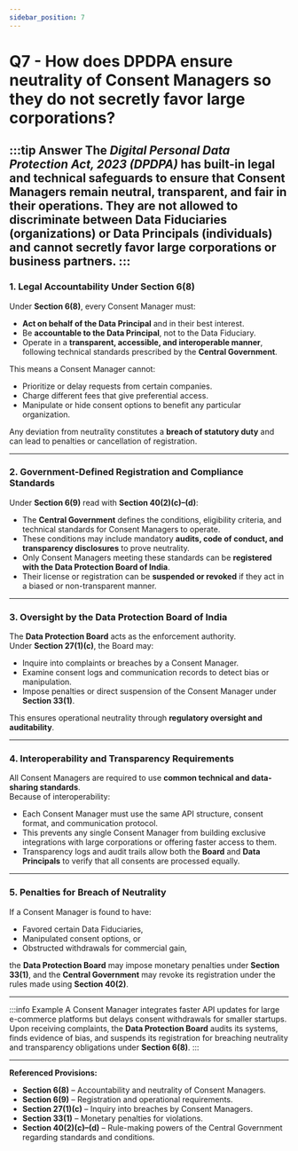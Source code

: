 ```yaml
---
sidebar_position: 7
---
```


# Q7 - How does DPDPA ensure neutrality of Consent Managers so they do not secretly favor large corporations?

:::tip Answer
The *Digital Personal Data Protection Act, 2023 (DPDPA)* has built-in legal and technical safeguards to ensure that **Consent Managers remain neutral, transparent, and fair** in their operations. They are **not allowed to discriminate** between Data Fiduciaries (organizations) or Data Principals (individuals) and cannot secretly favor large corporations or business partners.
:::
---

### **1. Legal Accountability Under Section 6(8)**

Under **Section 6(8)**, every Consent Manager must:
- **Act on behalf of the Data Principal** and in their best interest.  
- Be **accountable to the Data Principal**, not to the Data Fiduciary.  
- Operate in a **transparent, accessible, and interoperable manner**, following technical standards prescribed by the **Central Government**.

This means a Consent Manager cannot:
- Prioritize or delay requests from certain companies.  
- Charge different fees that give preferential access.  
- Manipulate or hide consent options to benefit any particular organization.

Any deviation from neutrality constitutes a **breach of statutory duty** and can lead to penalties or cancellation of registration.

---

### **2. Government-Defined Registration and Compliance Standards**

Under **Section 6(9)** read with **Section 40(2)(c)–(d)**:
- The **Central Government** defines the conditions, eligibility criteria, and technical standards for Consent Managers to operate.  
- These conditions may include mandatory **audits, code of conduct, and transparency disclosures** to prove neutrality.  
- Only Consent Managers meeting these standards can be **registered with the Data Protection Board of India**.  
- Their license or registration can be **suspended or revoked** if they act in a biased or non-transparent manner.

---

### **3. Oversight by the Data Protection Board of India**

The **Data Protection Board** acts as the enforcement authority.  
Under **Section 27(1)(c)**, the Board may:
- Inquire into complaints or breaches by a Consent Manager.  
- Examine consent logs and communication records to detect bias or manipulation.  
- Impose penalties or direct suspension of the Consent Manager under **Section 33(1)**.  

This ensures operational neutrality through **regulatory oversight and auditability**.

---

### **4. Interoperability and Transparency Requirements**

All Consent Managers are required to use **common technical and data-sharing standards**.  
Because of interoperability:
- Each Consent Manager must use the same API structure, consent format, and communication protocol.  
- This prevents any single Consent Manager from building exclusive integrations with large corporations or offering faster access to them.  
- Transparency logs and audit trails allow both the **Board** and **Data Principals** to verify that all consents are processed equally.

---

### **5. Penalties for Breach of Neutrality**

If a Consent Manager is found to have:
- Favored certain Data Fiduciaries,  
- Manipulated consent options, or  
- Obstructed withdrawals for commercial gain,  

the **Data Protection Board** may impose monetary penalties under **Section 33(1)**, and the **Central Government** may revoke its registration under the rules made using **Section 40(2)**.

---

:::info Example
A Consent Manager integrates faster API updates for large e-commerce platforms but delays consent withdrawals for smaller startups.  
Upon receiving complaints, the **Data Protection Board** audits its systems, finds evidence of bias, and suspends its registration for breaching neutrality and transparency obligations under **Section 6(8)**.
:::

---

**Referenced Provisions:**  
- **Section 6(8)** – Accountability and neutrality of Consent Managers.  
- **Section 6(9)** – Registration and operational requirements.  
- **Section 27(1)(c)** – Inquiry into breaches by Consent Managers.  
- **Section 33(1)** – Monetary penalties for violations.  
- **Section 40(2)(c)–(d)** – Rule-making powers of the Central Government regarding standards and conditions.